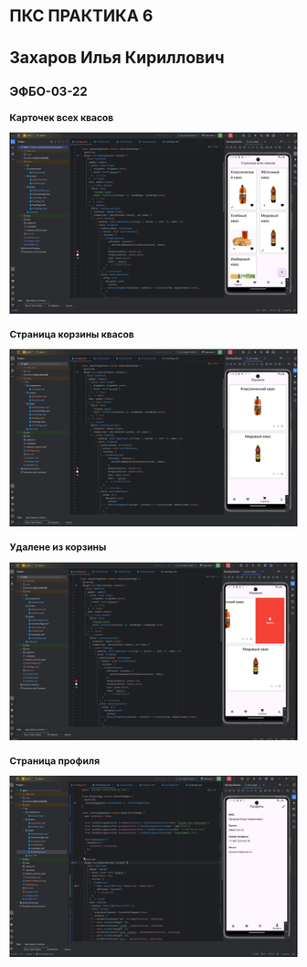 # ПКС ПРАКТИКА 6

# Захаров Илья Кириллович

## ЭФБО-03-22

### Карточек всех квасов

![abiba](mainPage.png)

### Страница корзины квасов

![adida](basketPage.png)

### Удалене из корзины

![abba](deliteFromBasket.png)

### Страница профиля

![abba](userPage.png)
